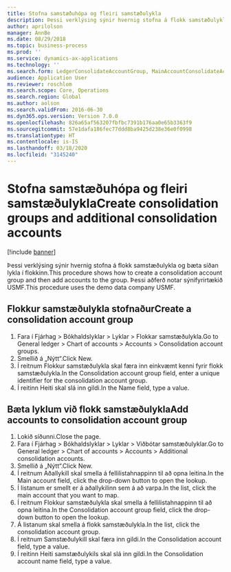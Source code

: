 ```yaml
---
title: Stofna samstæðuhópa og fleiri samstæðulykla
description: Þessi verklýsing sýnir hvernig stofna á flokk samstæðulykla og bæta síðan lykla í flokkinn.
author: aprilolson
manager: AnnBe
ms.date: 08/29/2018
ms.topic: business-process
ms.prod: ''
ms.service: dynamics-ax-applications
ms.technology: ''
ms.search.form: LedgerConsolidateAccountGroup, MainAccountConsolidateAccount
audience: Application User
ms.reviewer: roschlom
ms.search.scope: Core, Operations
ms.search.region: Global
ms.author: aolson
ms.search.validFrom: 2016-06-30
ms.dyn365.ops.version: Version 7.0.0
ms.openlocfilehash: 826a65af563207fbfbc7391b176aa0e65b3363f9
ms.sourcegitcommit: 57e1dafa186fec77ddd8ba9425d238e36e0f0998
ms.translationtype: HT
ms.contentlocale: is-IS
ms.lasthandoff: 03/18/2020
ms.locfileid: "3145240"
---
```

# <a name="create-consolidation-groups-and-additional-consolidation-accounts"></a><span data-ttu-id="e4839-103">Stofna samstæðuhópa og fleiri samstæðulykla</span><span class="sxs-lookup"><span data-stu-id="e4839-103">Create consolidation groups and additional consolidation accounts</span></span>

[!include [banner](../../includes/banner.md)]

<span data-ttu-id="e4839-104">Þessi verklýsing sýnir hvernig stofna á flokk samstæðulykla og bæta síðan lykla í flokkinn.</span><span class="sxs-lookup"><span data-stu-id="e4839-104">This procedure shows how to create a consolidation account group and then add accounts to the group.</span></span> <span data-ttu-id="e4839-105">Þessi aðferð notar sýnifyrirtækið USMF.</span><span class="sxs-lookup"><span data-stu-id="e4839-105">This procedure uses the demo data company USMF.</span></span>


## <a name="create-a-consolidation-account-group"></a><span data-ttu-id="e4839-106">Flokkur samstæðulykla stofnaður</span><span class="sxs-lookup"><span data-stu-id="e4839-106">Create a consolidation account group</span></span>
1. <span data-ttu-id="e4839-107">Fara í Fjárhag > Bókhaldslyklar > Lyklar > Flokkar samstæðulykla.</span><span class="sxs-lookup"><span data-stu-id="e4839-107">Go to General ledger > Chart of accounts > Accounts > Consolidation account groups.</span></span>
2. <span data-ttu-id="e4839-108">Smellið á „Nýtt“.</span><span class="sxs-lookup"><span data-stu-id="e4839-108">Click New.</span></span>
3. <span data-ttu-id="e4839-109">Í reitnum Flokkur samstæðulykla skal færa inn einkvæmt kenni fyrir flokk samstæðulykla.</span><span class="sxs-lookup"><span data-stu-id="e4839-109">In the Consolidation account group field, enter a unique identifier for the consolidation account group.</span></span>
4. <span data-ttu-id="e4839-110">Í reitinn Heiti skal slá inn gildi.</span><span class="sxs-lookup"><span data-stu-id="e4839-110">In the Name field, type a value.</span></span>

## <a name="add-accounts-to-consolidation-account-group"></a><span data-ttu-id="e4839-111">Bæta lyklum við flokk samstæðulykla</span><span class="sxs-lookup"><span data-stu-id="e4839-111">Add accounts to consolidation account group</span></span>
1. <span data-ttu-id="e4839-112">Lokið síðunni.</span><span class="sxs-lookup"><span data-stu-id="e4839-112">Close the page.</span></span>
2. <span data-ttu-id="e4839-113">Fara í Fjárhag > Bókhaldslyklar > Lyklar > Viðbótar samstæðulyklar.</span><span class="sxs-lookup"><span data-stu-id="e4839-113">Go to General ledger > Chart of accounts > Accounts > Additional consolidation accounts.</span></span>
3. <span data-ttu-id="e4839-114">Smellið á „Nýtt“.</span><span class="sxs-lookup"><span data-stu-id="e4839-114">Click New.</span></span>
4. <span data-ttu-id="e4839-115">Í reitnum Aðallykill skal smella á fellilistahnappinn til að opna leitina.</span><span class="sxs-lookup"><span data-stu-id="e4839-115">In the Main account field, click the drop-down button to open the lookup.</span></span>
5. <span data-ttu-id="e4839-116">Í listanum er smellt er á aðallykilinn sem á að varpa.</span><span class="sxs-lookup"><span data-stu-id="e4839-116">In the list, click the main account that you want to map.</span></span>
6. <span data-ttu-id="e4839-117">Í reitnum Flokkur samstæðulykla skal smella á fellilistahnappinn til að opna leitina.</span><span class="sxs-lookup"><span data-stu-id="e4839-117">In the Consolidation account group field, click the drop-down button to open the lookup.</span></span>
7. <span data-ttu-id="e4839-118">Á listanum skal smella á flokk samstæðulykla.</span><span class="sxs-lookup"><span data-stu-id="e4839-118">In the list, click the consolidation account group.</span></span>
8. <span data-ttu-id="e4839-119">Í reitnum Samstæðulykill skal færa inn gildi.</span><span class="sxs-lookup"><span data-stu-id="e4839-119">In the Consolidation account field, type a value.</span></span>
9. <span data-ttu-id="e4839-120">Í reitinn Heiti samstæðulykils skal slá inn gildi.</span><span class="sxs-lookup"><span data-stu-id="e4839-120">In the Consolidation account name field, type a value.</span></span>

